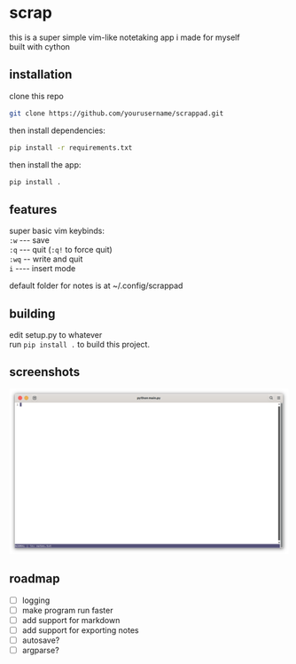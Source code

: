 # scrap
this is a super simple vim-like notetaking app i made for myself  
built with cython

## installation
clone this repo 
```bash
git clone https://github.com/yourusername/scrappad.git
```
then install dependencies:
```bash
pip install -r requirements.txt
```
then install the app:
```bash
pip install .
```

## features
super basic vim keybinds:  
`:w` --- save  
`:q` --- quit (`:q!` to force quit)  
`:wq` -- write and quit  
`i` ---- insert mode  
  
default folder for notes is at ~/.config/scrappad  

## building
edit setup.py to whatever  
run `pip install .` to build this project.

## screenshots
![screenshot](assets/screenshot.png)

## roadmap
- [ ] logging  
- [ ] make program run faster  
- [ ] add support for markdown  
- [ ] add support for exporting notes  
- [ ] autosave?  
- [ ] argparse?
